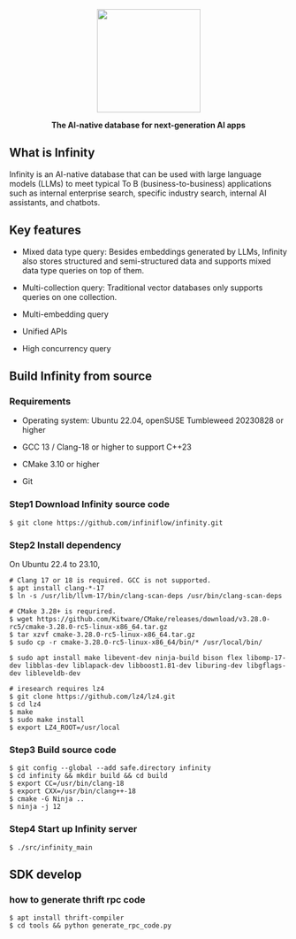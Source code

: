 <div align="center">
  <img width="187" src="https://user-images.githubusercontent.com/93570324/234292265-889228a8-7a68-4e2d-b891-f75262410af1.png"/>
</div>

<p align="center">
    <b>The AI-native database for next-generation AI apps</b>
</p>

## What is Infinity

Infinity is an AI-native database that can be used with large language models (LLMs) to meet typical To B (business-to-business) applications such as internal enterprise search, specific industry search, internal AI assistants, and chatbots. 

## Key features

- Mixed data type query: Besides embeddings generated by LLMs, Infinity also stores structured and semi-structured data and supports mixed data type queries on top of them. 

- Multi-collection query: Traditional vector databases only supports queries on one collection. 

- Multi-embedding query

- Unified APIs

- High concurrency query

## Build Infinity from source
### Requirements

-   Operating system: Ubuntu 22.04,  openSUSE Tumbleweed 20230828 or higher

-   GCC 13 / Clang-18 or higher to support C++23

-   CMake 3.10 or higher

-   Git

### Step1 Download Infinity source code

```shell
$ git clone https://github.com/infiniflow/infinity.git
```

### Step2 Install dependency

On Ubuntu 22.4 to 23.10,
```shell
# Clang 17 or 18 is required. GCC is not supported.
$ apt install clang-*-17
$ ln -s /usr/lib/llvm-17/bin/clang-scan-deps /usr/bin/clang-scan-deps

# CMake 3.28+ is requrired.
$ wget https://github.com/Kitware/CMake/releases/download/v3.28.0-rc5/cmake-3.28.0-rc5-linux-x86_64.tar.gz
$ tar xzvf cmake-3.28.0-rc5-linux-x86_64.tar.gz
$ sudo cp -r cmake-3.28.0-rc5-linux-x86_64/bin/* /usr/local/bin/

$ sudo apt install make libevent-dev ninja-build bison flex libomp-17-dev libblas-dev liblapack-dev libboost1.81-dev liburing-dev libgflags-dev libleveldb-dev

# iresearch requires lz4
$ git clone https://github.com/lz4/lz4.git
$ cd lz4
$ make
$ sudo make install
$ export LZ4_ROOT=/usr/local

```

### Step3 Build source code

```shell
$ git config --global --add safe.directory infinity
$ cd infinity && mkdir build && cd build
$ export CC=/usr/bin/clang-18
$ export CXX=/usr/bin/clang++-18
$ cmake -G Ninja ..
$ ninja -j 12
```

### Step4 Start up Infinity server

```shell
$ ./src/infinity_main
```

## SDK develop
### how to generate thrift rpc code
```shell
$ apt install thrift-compiler 
$ cd tools && python generate_rpc_code.py
```